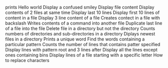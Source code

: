 prints Hello world
Display a confused smiley
Display file content
Display contents of 2 files at same time
Display last 10 lines
Display first 10 lines of content in a file
 Display 3 line content of a file
Creates contect in a file with backslash
Writes contents of a command into another file
Duplicate last line of a file into the file
Delete file in a directory but not the directory
Counts numbers of directories and sub-directories in a directory
 Diplays newest files in a directory
Prints a unique word
Find the words containing a particular pattern
Counts the number of lines that contains patter specified
 Display lines with pattern root and 3 lines after
Display all the lines except ones containing bins
Display lines of a file starting with a specific letter
How to replace characters
